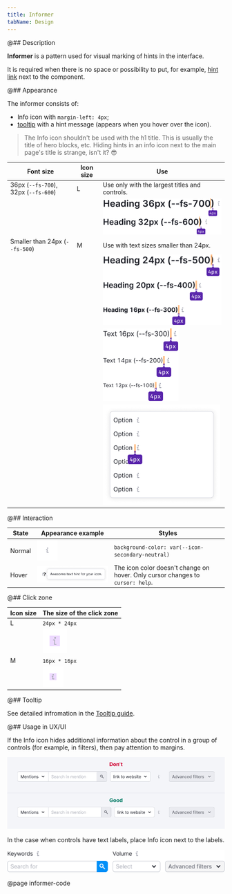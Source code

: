```yaml
---
title: Informer
tabName: Design
---
```


@## Description

**Informer** is a pattern used for visual marking of hints in the interface.

It is required when there is no space or possibility to put, for example, [hint link](/style/typography/) next to the component.

@## Appearance

The informer consists of:

- Info icon with `margin-left: 4px`;
- [tooltip](/components/tooltip/) with a hint message (appears when you hover over the icon).

> The Info icon shouldn't be used with the h1 title. This is usually the title of hero blocks, etc. Hiding hints in an info icon next to the main page's title is strange, isn't it? 😎

| Font size                            | Icon size | Use                                                                  |
| ------------------------------------ | --------- | -------------------------------------------------------------------- |
| 36px (`--fs-700`), 32px (`--fs-600`) | L         | Use only with the largest titles and controls.                       |
|                                      |           | ![info icon with bug hwdings](static/big-headings.png)               |
| Smaller than 24px (`--fs-500`)       | M         | Use with text sizes smaller than 24px.                               |
|                                      |           | ![info icon with headings](static/other-headings.png)                |
|                                      |           | ![info icon with all text sizes](static/text.png)                    |
|                                      |           | ![info icon with dropdown mwnu items](static/dropdown-item-icon.png) |

@## Interaction

| State  | Appearance example                             | Styles                                                                          |
| ------ | ---------------------------------------------- | ------------------------------------------------------------------------------- |
| Normal | ![info icon](static/info.png)                  | `background-color: var(--icon-secondary-neutral)`                              |
| Hover  | ![info icon with hover](static/info-hover.png) | The icon color doesn't change on hover. Only cursor changes to `cursor: help`. |

@## Click zone

| Icon size | The size of the click zone                             |
| --------- | ------------------------------------------------------ |
| L         | `24px * 24px`                                          |
|           | ![hover zone for l icon size](static/hover-zone-l.png) |
| M         | `16px * 16px`                                          |
|           | ![hover zone for m icon size](static/hover-zone-m.png) |

@## Tooltip

See detailed infromation in the [Tooltip guide](/components/tooltip/).

@## Usage in UX/UI

If the Info icon hides additional information about the control in a group of controls (for example, in filters), then pay attention to margins.

![info icon yes-no situation](static/informer-yes-no.png)

In the case when controls have text labels, place Info icon next to the labels.

![info icon with group of buttons](static/info-with-butt-group.png)

@page informer-code
